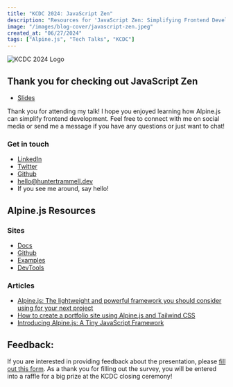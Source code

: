```yaml
---
title: "KCDC 2024: JavaScript Zen"
description: "Resources for 'JavaScript Zen: Simplifying Frontend Development With Alpine.js' presented at KCDC 2024"
image: "/images/blog-cover/javascript-zen.jpeg"
created_at: "06/27/2024"
tags: ["Alpine.js", "Tech Talks", "KCDC"]
---
```


  ![KCDC 2024 Logo](https://images.squarespace-cdn.com/content/608799bb3d208d09f634ad21/7511a2d3-105e-4667-8a83-66bbf4e8a533/KCDC23+Circle+Logo_Primary+Simple.png?format=500w&content-type=image%2Fpng)

## Thank you for checking out JavaScript Zen
- [Slides](https://drive.proton.me/urls/9SQ55A05KG#2uV49Qweas0b)

Thank you for attending my talk! I hope you enjoyed learning how Alpine.js can simplify frontend development. Feel free to connect with me on social media or send me a message if you have any questions or just want to chat!

### Get in touch
- [LinkedIn](https://linkedin.com/in/huntertrammell)
- [Twitter](https://twitter.com/trammellwebdev)
- [Github](https://github.com/huntikins)
- [hello@huntertrammell.dev](mailto:hello@huntertrammell.dev)
- If you see me around, say hello!

## Alpine.js Resources

### Sites

- [Docs](https://alpinejs.dev/)
- [Github](https://github.com/alpinejs/alpine)
- [Examples](https://www.alpinetoolbox.com/)
- [DevTools](https://github.com/alpine-collective/alpinejs-devtools)

### Articles

- [Alpine.js: The lightweight and powerful framework you should consider using for your next project](https://huntertrammell.dev/blog/alpinejs-the-lightweight-and-powerful-framework-you-should-use-for-your-next-project)
- [How to create a portfolio site using Alpine.js and Tailwind CSS](https://huntertrammell.dev/blog/how-to-create-a-portfolio-site-using-alpine-and-tailwind)
- [Introducing Alpine.js: A Tiny JavaScript Framework](https://www.smashingmagazine.com/2020/03/introduction-alpinejs-javascript-framework/)

## Feedback:
If you are interested in providing feedback about the presentation, please [fill out this form](https://forms.gle/ScAYEtzXba8zNCCv8). As a thank you for filling out the survey, you will be entered into a raffle for a big prize at the KCDC closing ceremony!
